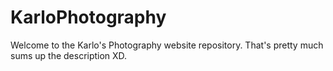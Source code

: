 # KarloPhotography
Welcome to the Karlo's Photography website repository. That's pretty much sums up the description XD.
